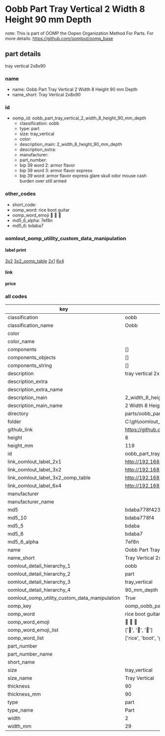 # Oobb Part Tray Vertical 2 Width 8 Height 90 mm Depth  

note: This is part of OOMP the Oopen Organization Method For Parts. For more details: https://github.com/oomlout/oomp_base

##  part details
  



tray vertical 2x8x90



### name
* name: Oobb Part Tray Vertical 2 Width 8 Height 90 mm Depth
* name_short: Tray Vertical 2x8x90 
### id
* oomp_id: oobb_part_tray_vertical_2_width_8_height_90_mm_depth
  * classification: oobb
  * type: part
  * size: tray_vertical
  * color: 
  * description_main: 2_width_8_height_90_mm_depth
  * description_extra: 
  * manufacturer: 
  * part_number: 
  * bip 39 word 2: armor flavor
  * bip 39 word 3: armor flavor express
  * bip 39 word: armor flavor express glare skull odor mouse cash burden over still armed

### other_codes
* short_code: 
* oomp_word: rice boot guitar
* oomp_word_emoji :rice: :boot: :guitar:
* md5_6_alpha: 7ef8n
* md5_6: bdaba7






### oomlout_oomp_utility_custom_data_manipulation
#### label print
[3x2](http://192.168.1.245:1112/?label=oomp%207ef8n)
[3x2_oomp_table](http://192.168.1.108:1112/?label=oomp%207ef8n)
[2x1](http://192.168.1.242:1112/?label=oomp%207ef8n)
[6x4](http://192.168.1.55:1112/?label=oomp%207ef8n)    

#### link

                              

#### price







### all codes 
| key | value |  
| --- | --- |  
| classification | oobb |  
| classification_name | Oobb |  
| color |  |  
| color_name |  |  
| components | [] |  
| components_objects | [] |  
| components_string | [] |  
| description | tray vertical 2x8x90 |  
| description_extra |  |  
| description_extra_name |  |  
| description_main | 2_width_8_height_90_mm_depth |  
| description_main_name | 2 Width 8 Height 90 mm Depth |  
| directory | parts/oobb_part_tray_vertical_2_width_8_height_90_mm_depth |  
| folder | C:\gh\oomlout_oobb_version_4_generated_parts\parts\oobb_part_tray_vertical_2_width_8_height_90_mm_depth |  
| github_link | https://github.com/oomlout/oomlout_oomp_part_src/tree/main/parts/oobb_part_tray_vertical_2_width_8_height_90_mm_depth |  
| height | 8 |  
| height_mm | 119 |  
| id | oobb_part_tray_vertical_2_width_8_height_90_mm_depth |  
| link_oomlout_label_2x1 | http://192.168.1.242:1112/?label=oomp%207ef8n |  
| link_oomlout_label_3x2 | http://192.168.1.245:1112/?label=oomp%207ef8n |  
| link_oomlout_label_3x2_oomp_table | http://192.168.1.108:1112/?label=oomp%207ef8n |  
| link_oomlout_label_6x4 | http://192.168.1.55:1112/?label=oomp%207ef8n |  
| manufacturer |  |  
| manufacturer_name |  |  
| md5 | bdaba778f423521664e5662ca196285f |  
| md5_10 | bdaba778f4 |  
| md5_5 | bdaba |  
| md5_6 | bdaba7 |  
| md5_6_alpha | 7ef8n |  
| name | Oobb Part Tray Vertical 2 Width 8 Height 90 mm Depth |  
| name_short | Tray Vertical 2x8x90  |  
| oomlout_detail_hierarchy_1 | oobb |  
| oomlout_detail_hierarchy_2 | part |  
| oomlout_detail_hierarchy_3 | tray_vertical |  
| oomlout_detail_hierarchy_4 | 90_mm_depth |  
| oomlout_oomp_utility_custom_data_manipulation | True |  
| oomp_key | oomp_oobb_part_tray_vertical_2_width_8_height_90_mm_depth |  
| oomp_word | rice boot guitar |  
| oomp_word_emoji | :rice: :boot: :guitar: |  
| oomp_word_emoji_list | [':rice:', ':boot:', ':guitar:'] |  
| oomp_word_list | ['rice', 'boot', 'guitar'] |  
| part_number |  |  
| part_number_name |  |  
| short_name |  |  
| size | tray_vertical |  
| size_name | Tray Vertical |  
| thickness | 90 |  
| thickness_mm | 90 |  
| type | part |  
| type_name | Part |  
| width | 2 |  
| width_mm | 29 |  
